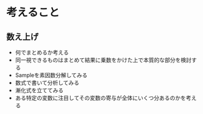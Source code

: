 # 考えること

## 数え上げ
- 何でまとめるか考える
- 同一視できるものはまとめて結果に乗数をかけた上で本質的な部分を検討する
- Sampleを素因数分解してみる
- 数式で書いて分析してみる
- 漸化式を立ててみる
- ある特定の変数に注目してその変数の寄与が全体にいくつ分あるのかを考える



